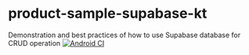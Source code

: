 # product-sample-supabase-kt
Demonstration and best practices of how to use Supabase database for CRUD operation
[![Android CI](https://github.com/hieuwu/product-sample-supabase-kt/actions/workflows/app-build.yml/badge.svg)](https://github.com/hieuwu/product-sample-supabase-kt/actions/workflows/app-build.yml)
